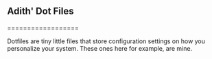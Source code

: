 ## Adith' Dot Files
==================

Dotfiles are tiny little files that store configuration settings on how you personalize your system. These ones here for example, are mine.